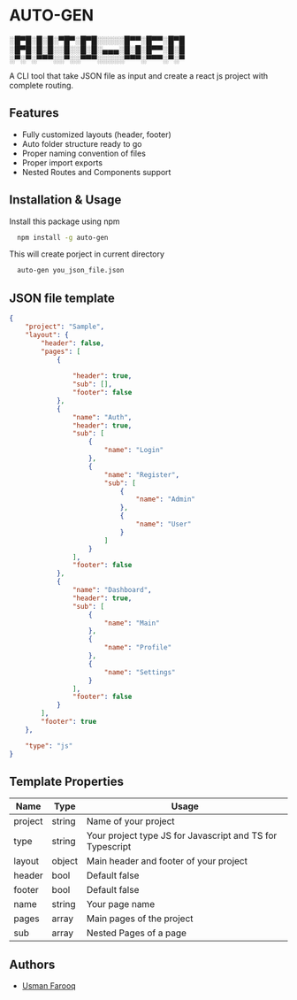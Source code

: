 
# AUTO-GEN

░█▀█░█░█░▀█▀░█▀█░░░░░█▀▀░█▀▀░█▀█
░█▀█░█░█░░█░░█░█░▄▄▄░█░█░█▀▀░█░█
░▀░▀░▀▀▀░░▀░░▀▀▀░░░░░▀▀▀░▀▀▀░▀░▀

A CLI tool that take JSON file as input and create a react js project with complete routing.




## Features

- Fully customized layouts (header, footer)
- Auto folder structure ready to go
- Proper naming convention of files
- Proper import exports
- Nested Routes and Components support


## Installation & Usage

Install this package using npm

```bash
  npm install -g auto-gen
```

This will create porject in current directory

```bash
  auto-gen you_json_file.json
```

## JSON file template

```json
{
    "project": "Sample",
    "layout": {
        "header": false,
        "pages": [
            {
                
                "header": true,
                "sub": [],
                "footer": false
            },
            {
                "name": "Auth",
                "header": true,
                "sub": [
                    {
                        "name": "Login"
                    },
                    {
                        "name": "Register",
                        "sub": [
                            {
                                "name": "Admin"
                            },
                            {
                                "name": "User"
                            }
                        ]
                    }
                ],
                "footer": false
            },
            {
                "name": "Dashboard",
                "header": true,
                "sub": [
                    {
                        "name": "Main"
                    },
                    {
                        "name": "Profile"
                    },
                    {
                        "name": "Settings"
                    }
                ],
                "footer": false
            }
        ],
        "footer": true
    },

    "type": "js"
}
```

## Template Properties

| Name              | Type                | Usage                |
| ----------------- | --------------------| -------------------- |
|project|string|Name of your project
|type|string|Your project type JS for Javascript and TS for Typescript|
|layout|object|Main header and footer of your project
|header|bool|Default false
|footer|bool|Default false
|name|string|Your page name|
|pages|array|Main pages of the project|
|sub|array|Nested Pages of a page|


## Authors

- [Usman Farooq](http://usmandev.com/)

